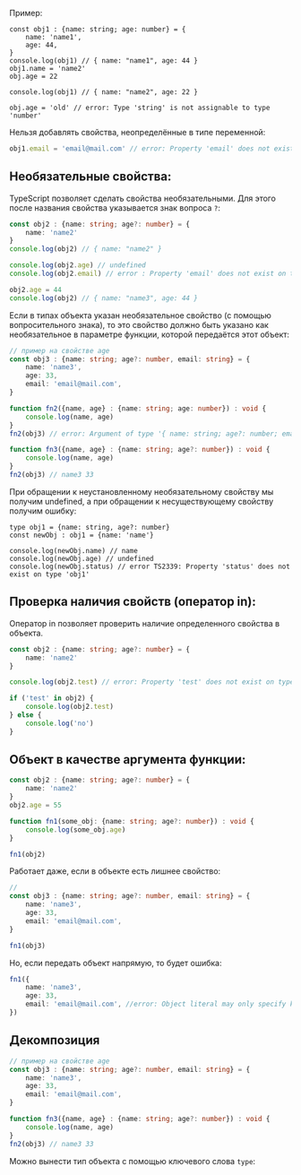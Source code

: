 Пример:

``` TS
const obj1 : {name: string; age: number} = {
    name: 'name1',
    age: 44,
}
console.log(obj1) // { name: "name1", age: 44 }
obj1.name = 'name2'
obj.age = 22

console.log(obj1) // { name: "name2", age: 22 }

obj.age = 'old' // error: Type 'string' is not assignable to type 'number'
```

Нельзя добавлять свойства, неопределённые в типе переменной:

```ts
obj1.email = 'email@mail.com' // error: Property 'email' does not exist on type '{ name: string; age: number; }'
```

## Необязательные свойства:

TypeScript позволяет сделать свойства необязательными. Для этого после названия свойства указывается знак вопроса `?`:

```ts
const obj2 : {name: string; age?: number} = {
    name: 'name2'
}
console.log(obj2) // { name: "name2" }

console.log(obj2.age) // undefined
console.log(obj2.email) // error : Property 'email' does not exist on type '{ name: string; age?: number; }'

obj2.age = 44
console.log(obj2) // { name: "name3", age: 44 }
```

Если в типах объекта указан необязательное свойство (с помощью вопросительного знака), то это свойство должно быть указано как необязательное в параметре функции, которой передаётся этот объект:

```ts
// пример на свойстве age
const obj3 : {name: string; age?: number, email: string} = {
    name: 'name3',
    age: 33,
    email: 'email@mail.com',
}

function fn2({name, age} : {name: string; age: number}) : void {
    console.log(name, age)
}
fn2(obj3) // error: Argument of type '{ name: string; age?: number; email: string; }' is not assignable to parameter of type '{ name: string; age: number; }'.Property 'age' is optional in type '{ name: string; age?: number; email: string; }' but required in type '{ name: string; age: number; }'.

function fn3({name, age} : {name: string; age?: number}) : void {
    console.log(name, age)
}
fn2(obj3) // name3 33
```

При обращении к неустановленному необязательному свойству мы получим undefined, а при обращении к несуществующему свойству получим ошибку:

```TS
type obj1 = {name: string, age?: number}
const newObj : obj1 = {name: 'name'}

console.log(newObj.name) // name
console.log(newObj.age) // undefined
console.log(newObj.status) // error TS2339: Property 'status' does not exist on type 'obj1'
```
## Проверка наличия свойств (оператор in):
Оператор in позволяет проверить наличие определенного свойства в объекта.

```ts
const obj2 : {name: string; age?: number} = {
    name: 'name2'
}

console.log(obj2.test) // error: Property 'test' does not exist on type '{ name: string; age?: number; }'

if ('test' in obj2) {
    console.log(obj2.test)
} else {
    console.log('no')
}
```

## Объект в качестве аргумента функции:

```ts
const obj2 : {name: string; age?: number} = {
    name: 'name2'
}
obj2.age = 55

function fn1(some_obj: {name: string; age?: number}) : void {
    console.log(some_obj.age)
}

fn1(obj2)
```

Работает даже, если в объекте есть лишнее свойство:

```ts
// 
const obj3 : {name: string; age?: number, email: string} = {
    name: 'name3',
    age: 33,
    email: 'email@mail.com',
}

fn1(obj3)
```

Но, если передать объект напрямую, то будет ошибка:

```ts
fn1({
    name: 'name3',
    age: 33,
    email: 'email@mail.com', //error: Object literal may only specify known properties, and 'email' does not exist in type '{ name: string; age?: number; }'.ts(2353)
})
```

## Декомпозиция

``` ts
// пример на свойстве age
const obj3 : {name: string; age?: number, email: string} = {
    name: 'name3',
    age: 33,
    email: 'email@mail.com',
}

function fn3({name, age} : {name: string; age?: number}) : void {
    console.log(name, age)
}
fn2(obj3) // name3 33
```

Можно вынести тип объекта с помощью ключевого слова `type`:


